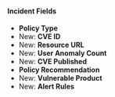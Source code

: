 
#### Incident Fields

- **Policy Type**
- New: **CVE ID**
- New: **Resource URL**
- New: **User Anomaly Count**
- New: **CVE Published**
- **Policy Recommendation**
- New: **Vulnerable Product**
- New: **Alert Rules**
